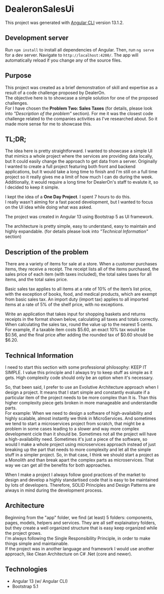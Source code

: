 # DealeronSalesUi

This project was generated with [Angular CLI](https://github.com/angular/angular-cli) version 13.1.2.

## Development server

Run `npm install` to install all dependencies of Angular.
Then, run `ng serve` for a dev server. Navigate to `http://localhost:4200/`. The app will automatically reload if you change any of the source files.

## Purpose

This project was created as a brief demonstration of skill and expertise as a result of a code challenge proposed by DealerOn.  
The objective here is to showcase a simple solution for one of the proposed challenges.  
For I have chosen the **Problem Two: Sales Taxes** (for details, please look into _"Description of the problem"_ section). For me it was the closest code challenge related to the companies activities as I've researched about. So it made more sense for me to showcase this.

## TL;DR;

The idea here is pretty straightforward. I wanted to showcase a simple UI that mimics a whole project where the services are providing data locally, but It could easily change the approach to get data from a server. Originally I wanted to create a full project featuring both front and backend applications, but It would take a long time to finish and I'm still on a full time project so it really gives me a limit of how much I can do during the week. Additionally, it would require a long time for DealerOn's staff to evalute it, so I decided to keep it simple.

I kept the idea of a **One Day Project**. I spent 7 hours to do this.  
I really wasn't aiming for a fast paced development, but I wanted to focus on the UI idea while doing what was asked.

The project was created in Angular 13 using Bootstrap 5 as UI framework.

The architecture is pretty simple, easy to understand, easy to maintain and highly expandable. (for details please look into _"Technical Information"_ section)

## Description of the problem

There are a variety of items for sale at a store. When a customer purchases items, they receive a receipt. The receipt lists all of the items purchased, the sales price of each item (with taxes included), the total sales taxes for all items, and the total sales price.

Basic sales tax applies to all items at a rate of 10% of the item’s list price, with the exception of books, food, and medical products, which are exempt from basic sales tax. An import duty (import tax) applies to all imported items at a rate of 5% of the shelf price, with no exceptions.

Write an application that takes input for shopping baskets and returns receipts in the format shown below, calculating all taxes and totals correctly. When calculating the sales tax, round the value up to the nearest 5 cents. For example, if a taxable item costs $5.60, an exact 10% tax would be $0.56, and the final price after adding the rounded tax of $0.60 should be $6.20.

## Technical Information

I need to start this section with some professional philosophy: KEEP IT SIMPLE. I value this principle and I always try to keep stuff as simple as it gets. High complexity code should only be an option when it's necessary.

So, that been said, I prefer to use an Evolutive Architecture approach when I design a project. It means that I start simple and constantly evaluate if a particular item of the project needs to be more complex than It is. Than this higher complexity piece gets broken in more manageable and understandle parts.  
For example: When we need to design a software of high-availability and highly scalable, almost instantly we think in MicroServices. And sometimes we tend to start a microservices project from scratch, that might be a problem in some cases leading to a slower and way more complex development cicle than it should be. Sometimes not all the project will have a high-availability need. Sometimes it's just a piece of the software, so would I make a whole project using microservices approach instead of just breaking up the part that needs to more complexity and let all the simple stuff in a simpler project. So, in that case, I think we should start a project as a Monolith and than break apart the complex parts as microservices. That way we can get all the benefits for both approaches.

When I make a project I always follow good practices of the market to design and develop a highly standartised code that is easy to be maintained by lots of developers. Therefore, SOLID Principles and Design Patterns are always in mind during the development process.

## Architecture

Beginning from the "app" folder, we find (at least) 5 folders: components, pages, models, helpers and services. They are all self explainatory folders, but they create a well organized structure that is easy keep organized while the project grows.  
I'm always following the Single Responsibility Principle, in order to make things simple and maintainable.  
If the project was in another language and framework I would use another approach, like Clean Architecture on C# .Net (core and newer).

## Technologies

*   Angular 13 (w/ Angular CLI)
*   Bootstrap 5.1
